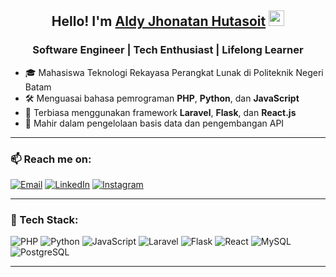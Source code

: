 <h2 align="center">Hello! I'm <a href="https://www.linkedin.com/in/aldyjhonatanhutasoit/">Aldy Jhonatan Hutasoit</a> <img src="https://media.giphy.com/media/hvRJCLFzcasrR4ia7z/giphy.gif" width="25"></h2>
<h3 align="center">Software Engineer | Tech Enthusiast | Lifelong Learner</h3>

- 🎓 Mahasiswa Teknologi Rekayasa Perangkat Lunak di Politeknik Negeri Batam  
- 🛠️ Menguasai bahasa pemrograman **PHP**, **Python**, dan **JavaScript**  
- 🚀 Terbiasa menggunakan framework **Laravel**, **Flask**, dan **React.js**  
- 💾 Mahir dalam pengelolaan basis data dan pengembangan API  

---

### 📫 Reach me on:
[![Email](https://img.shields.io/badge/Email-EA4335?style=for-the-badge&logo=gmail&logoColor=white)](mailto:Aldyjhonatanhutasoit.my.id)
[![LinkedIn](https://img.shields.io/badge/LinkedIn-0077B5?style=for-the-badge&logo=linkedin&logoColor=white)](https://www.linkedin.com/in/aldyjhonatanhutasoit)
[![Instagram](https://img.shields.io/badge/Instagram-E4405F?style=for-the-badge&logo=instagram&logoColor=white)](https://www.instagram.com/dyy.azure)


---

### 🚀 Tech Stack:
![PHP](https://img.shields.io/badge/PHP-777BB4?style=for-the-badge&logo=php&logoColor=white)
![Python](https://img.shields.io/badge/Python-3776AB?style=for-the-badge&logo=python&logoColor=white)
![JavaScript](https://img.shields.io/badge/JavaScript-F7DF1E?style=for-the-badge&logo=javascript&logoColor=black)
![Laravel](https://img.shields.io/badge/Laravel-FF2D20?style=for-the-badge&logo=laravel&logoColor=white)
![Flask](https://img.shields.io/badge/Flask-000000?style=for-the-badge&logo=flask&logoColor=white)
![React](https://img.shields.io/badge/React-20232A?style=for-the-badge&logo=react&logoColor=61DAFB)
![MySQL](https://img.shields.io/badge/MySQL-4479A1?style=for-the-badge&logo=mysql&logoColor=white)
![PostgreSQL](https://img.shields.io/badge/PostgreSQL-336791?style=for-the-badge&logo=postgresql&logoColor=white)

---

